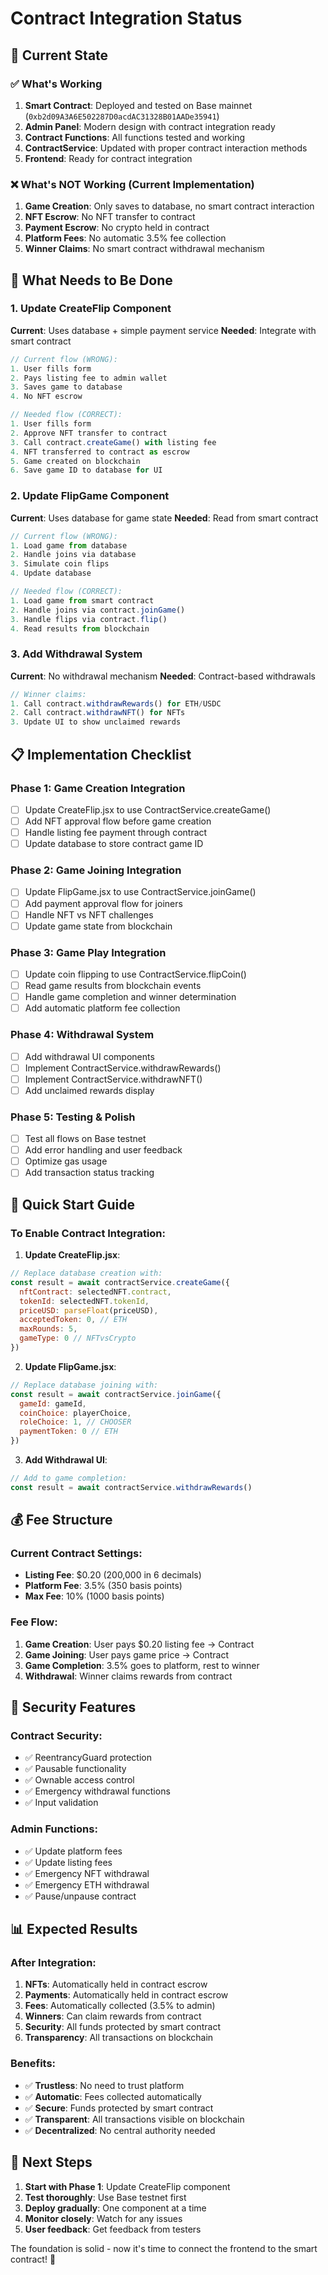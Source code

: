# Contract Integration Status

## 🎯 **Current State**

### ✅ **What's Working**
1. **Smart Contract**: Deployed and tested on Base mainnet (`0xb2d09A3A6E502287D0acdAC31328B01AADe35941`)
2. **Admin Panel**: Modern design with contract integration ready
3. **Contract Functions**: All functions tested and working
4. **ContractService**: Updated with proper contract interaction methods
5. **Frontend**: Ready for contract integration

### ❌ **What's NOT Working (Current Implementation)**
1. **Game Creation**: Only saves to database, no smart contract interaction
2. **NFT Escrow**: No NFT transfer to contract
3. **Payment Escrow**: No crypto held in contract
4. **Platform Fees**: No automatic 3.5% fee collection
5. **Winner Claims**: No smart contract withdrawal mechanism

## 🔧 **What Needs to Be Done**

### 1. **Update CreateFlip Component**
**Current**: Uses database + simple payment service
**Needed**: Integrate with smart contract

```javascript
// Current flow (WRONG):
1. User fills form
2. Pays listing fee to admin wallet
3. Saves game to database
4. No NFT escrow

// Needed flow (CORRECT):
1. User fills form
2. Approve NFT transfer to contract
3. Call contract.createGame() with listing fee
4. NFT transferred to contract as escrow
5. Game created on blockchain
6. Save game ID to database for UI
```

### 2. **Update FlipGame Component**
**Current**: Uses database for game state
**Needed**: Read from smart contract

```javascript
// Current flow (WRONG):
1. Load game from database
2. Handle joins via database
3. Simulate coin flips
4. Update database

// Needed flow (CORRECT):
1. Load game from smart contract
2. Handle joins via contract.joinGame()
3. Handle flips via contract.flip()
4. Read results from blockchain
```

### 3. **Add Withdrawal System**
**Current**: No withdrawal mechanism
**Needed**: Contract-based withdrawals

```javascript
// Winner claims:
1. Call contract.withdrawRewards() for ETH/USDC
2. Call contract.withdrawNFT() for NFTs
3. Update UI to show unclaimed rewards
```

## 📋 **Implementation Checklist**

### Phase 1: Game Creation Integration
- [ ] Update CreateFlip.jsx to use ContractService.createGame()
- [ ] Add NFT approval flow before game creation
- [ ] Handle listing fee payment through contract
- [ ] Update database to store contract game ID

### Phase 2: Game Joining Integration
- [ ] Update FlipGame.jsx to use ContractService.joinGame()
- [ ] Add payment approval flow for joiners
- [ ] Handle NFT vs NFT challenges
- [ ] Update game state from blockchain

### Phase 3: Game Play Integration
- [ ] Update coin flipping to use ContractService.flipCoin()
- [ ] Read game results from blockchain events
- [ ] Handle game completion and winner determination
- [ ] Add automatic platform fee collection

### Phase 4: Withdrawal System
- [ ] Add withdrawal UI components
- [ ] Implement ContractService.withdrawRewards()
- [ ] Implement ContractService.withdrawNFT()
- [ ] Add unclaimed rewards display

### Phase 5: Testing & Polish
- [ ] Test all flows on Base testnet
- [ ] Add error handling and user feedback
- [ ] Optimize gas usage
- [ ] Add transaction status tracking

## 🚀 **Quick Start Guide**

### To Enable Contract Integration:

1. **Update CreateFlip.jsx**:
```javascript
// Replace database creation with:
const result = await contractService.createGame({
  nftContract: selectedNFT.contract,
  tokenId: selectedNFT.tokenId,
  priceUSD: parseFloat(priceUSD),
  acceptedToken: 0, // ETH
  maxRounds: 5,
  gameType: 0 // NFTvsCrypto
})
```

2. **Update FlipGame.jsx**:
```javascript
// Replace database joining with:
const result = await contractService.joinGame({
  gameId: gameId,
  coinChoice: playerChoice,
  roleChoice: 1, // CHOOSER
  paymentToken: 0 // ETH
})
```

3. **Add Withdrawal UI**:
```javascript
// Add to game completion:
const result = await contractService.withdrawRewards()
```

## 💰 **Fee Structure**

### Current Contract Settings:
- **Listing Fee**: $0.20 (200,000 in 6 decimals)
- **Platform Fee**: 3.5% (350 basis points)
- **Max Fee**: 10% (1000 basis points)

### Fee Flow:
1. **Game Creation**: User pays $0.20 listing fee → Contract
2. **Game Joining**: User pays game price → Contract
3. **Game Completion**: 3.5% goes to platform, rest to winner
4. **Withdrawal**: Winner claims rewards from contract

## 🔐 **Security Features**

### Contract Security:
- ✅ ReentrancyGuard protection
- ✅ Pausable functionality
- ✅ Ownable access control
- ✅ Emergency withdrawal functions
- ✅ Input validation

### Admin Functions:
- ✅ Update platform fees
- ✅ Update listing fees
- ✅ Emergency NFT withdrawal
- ✅ Emergency ETH withdrawal
- ✅ Pause/unpause contract

## 📊 **Expected Results**

### After Integration:
1. **NFTs**: Automatically held in contract escrow
2. **Payments**: Automatically held in contract escrow
3. **Fees**: Automatically collected (3.5% to admin)
4. **Winners**: Can claim rewards from contract
5. **Security**: All funds protected by smart contract
6. **Transparency**: All transactions on blockchain

### Benefits:
- ✅ **Trustless**: No need to trust platform
- ✅ **Automatic**: Fees collected automatically
- ✅ **Secure**: Funds protected by smart contract
- ✅ **Transparent**: All transactions visible on blockchain
- ✅ **Decentralized**: No central authority needed

## 🎯 **Next Steps**

1. **Start with Phase 1**: Update CreateFlip component
2. **Test thoroughly**: Use Base testnet first
3. **Deploy gradually**: One component at a time
4. **Monitor closely**: Watch for any issues
5. **User feedback**: Get feedback from testers

The foundation is solid - now it's time to connect the frontend to the smart contract! 🚀 
